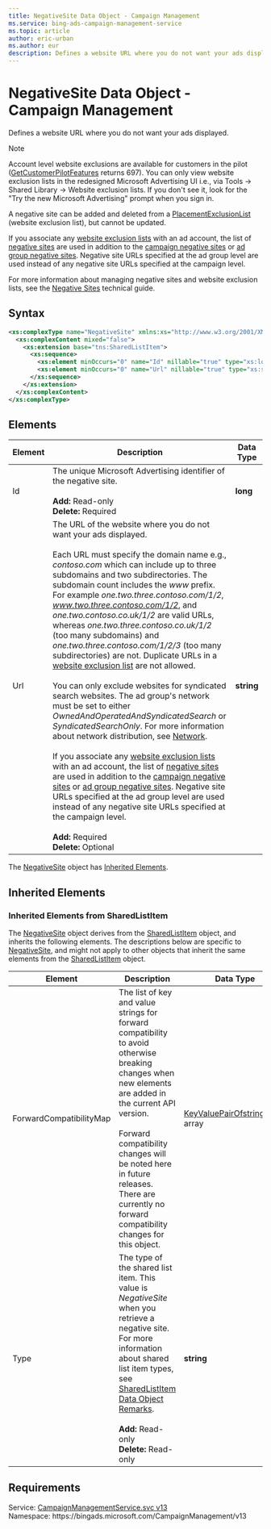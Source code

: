 ```yaml
---
title: NegativeSite Data Object - Campaign Management
ms.service: bing-ads-campaign-management-service
ms.topic: article
author: eric-urban
ms.author: eur
description: Defines a website URL where you do not want your ads displayed.
---
```

# NegativeSite Data Object - Campaign Management
Defines a website URL where you do not want your ads displayed. 

> [!NOTE] 
> Account level website exclusions are available for customers in the pilot ([GetCustomerPilotFeatures](../customer-management-service/getcustomerpilotfeatures.md) returns 697). You can only view website exclusion lists in the redesigned Microsoft Advertising UI i.e., via Tools -> Shared Library -> Website exclusion lists. If you don't see it, look for the "Try the new Microsoft Advertising" prompt when you sign in.  

A negative site can be added and deleted from a [PlacementExclusionList](placementexclusionlist.md) (website exclusion list), but cannot be updated. 

If you associate any [website exclusion lists](placementexclusionlist.md) with an ad account, the list of [negative sites](negativesite.md) are used in addition to the [campaign negative sites](campaignnegativesites.md) or [ad group negative sites](adgroupnegativesites.md). Negative site URLs specified at the ad group level are used instead of any negative site URLs specified at the campaign level.  

For more information about managing negative sites and website exclusion lists, see the [Negative Sites](../guides/negative-sites.md) technical guide. 

## Syntax
```xml
<xs:complexType name="NegativeSite" xmlns:xs="http://www.w3.org/2001/XMLSchema">
  <xs:complexContent mixed="false">
    <xs:extension base="tns:SharedListItem">
      <xs:sequence>
        <xs:element minOccurs="0" name="Id" nillable="true" type="xs:long" />
        <xs:element minOccurs="0" name="Url" nillable="true" type="xs:string" />
      </xs:sequence>
    </xs:extension>
  </xs:complexContent>
</xs:complexType>
```

## <a name="elements"></a>Elements

|Element|Description|Data Type|
|-----------|---------------|-------------|
|<a name="id"></a>Id|The unique Microsoft Advertising identifier of the negative site.<br/><br/>**Add:** Read-only<br/>**Delete:** Required|**long**|
|<a name="url"></a>Url|The URL of the website where you do not want your ads displayed.<br/><br/>Each URL must specify the domain name e.g., *contoso.com* which can include up to three subdomains and two subdirectories. The subdomain count includes the *www* prefix. For example *one.two.three.contoso.com/1/2*, *www.two.three.contoso.com/1/2*, and *one.two.contoso.co.uk/1/2* are valid URLs, whereas *one.two.three.contoso.co.uk/1/2* (too many subdomains) and *one.two.three.contoso.com/1/2/3* (too many subdirectories) are not. Duplicate URLs in a [website exclusion list](placementexclusionlist.md) are not allowed.<br/><br/>You can only exclude websites for syndicated search websites. The ad group's network must be set to either *OwnedAndOperatedAndSyndicatedSearch* or *SyndicatedSearchOnly*. For more information about network distribution, see [Network](network.md).<br/><br/>If you associate any [website exclusion lists](placementexclusionlist.md) with an ad account, the list of [negative sites](negativesite.md) are used in addition to the [campaign negative sites](campaignnegativesites.md) or [ad group negative sites](adgroupnegativesites.md). Negative site URLs specified at the ad group level are used instead of any negative site URLs specified at the campaign level.<br/><br/>**Add:** Required<br/>**Delete:** Optional|**string**|

The [NegativeSite](negativesite.md) object has [Inherited Elements](#inheritedelements).

## <a name="inheritedelements"></a>Inherited Elements

### <a name="inheritedelementssharedlistitem"></a>Inherited Elements from SharedListItem
The [NegativeSite](negativesite.md) object derives from the [SharedListItem](sharedlistitem.md) object, and inherits the following elements. The descriptions below are specific to [NegativeSite](negativesite.md), and might not apply to other objects that inherit the same elements from the [SharedListItem](sharedlistitem.md) object.  

|Element|Description|Data Type|
|-----------|---------------|-------------|
|<a name="forwardcompatibilitymap"></a>ForwardCompatibilityMap|The list of key and value strings for forward compatibility to avoid otherwise breaking changes when new elements are added in the current API version.<br/><br/>Forward compatibility changes will be noted here in future releases. There are currently no forward compatibility changes for this object.|[KeyValuePairOfstringstring](keyvaluepairofstringstring.md) array|
|<a name="type"></a>Type|The type of the shared list item.  This value is *NegativeSite* when you retrieve a negative site. For more information about shared list item types, see [SharedListItem Data Object Remarks](sharedlistitem.md#remarks).<br/><br/>**Add:** Read-only<br/>**Delete:** Read-only|**string**|

## Requirements
Service: [CampaignManagementService.svc v13](https://campaign.api.bingads.microsoft.com/Api/Advertiser/CampaignManagement/v13/CampaignManagementService.svc)  
Namespace: https\://bingads.microsoft.com/CampaignManagement/v13  

